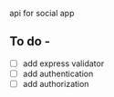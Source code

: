 api for social app

## To do - 
- [ ] add express validator
- [ ] add authentication
- [ ] add authorization